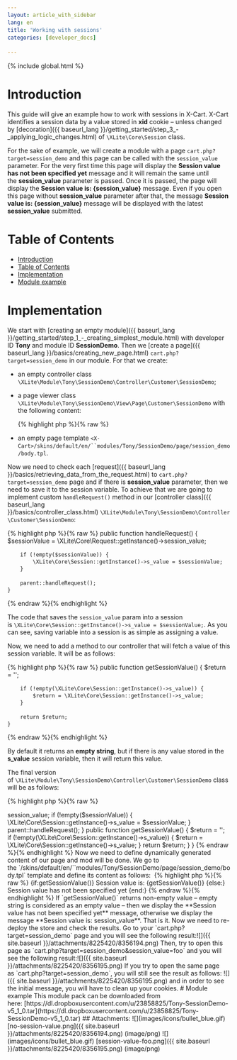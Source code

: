```yaml
---
layout: article_with_sidebar
lang: en
title: 'Working with sessions'
categories: [developer_docs]

---
```


{% include global.html %}

# Introduction

This guide will give an example how to work with sessions in X-Cart. X-Cart identifies a session data by a value stored in **xid** cookie – unless changed by [decoration]({{ baseurl_lang }}/getting_started/step_3_-_applying_logic_changes.html) of `\XLite\Core\Session` class.

For the sake of example, we will create a module with a page `cart.php?target=session_demo` and this page can be called with the `session_value` parameter. For the very first time this page will display the **Session value has not been specified yet** message and it will remain the same until the **session_value** parameter is passed. Once it is passed, the page will display the **Session value is: {session_value}** message. Even if you open this page without **session_value** parameter after that, the message **Session value is: {session_value}** message will be displayed with the latest **session_value** submitted.

# Table of Contents

*   [Introduction](#introduction)
*   [Table of Contents](#table-of-contents)
*   [Implementation](#implementation)
*   [Module example](#module-example)

# Implementation

We start with [creating an empty module]({{ baseurl_lang }}/getting_started/step_1_-_creating_simplest_module.html) with developer ID **Tony** and module ID **SessionDemo**. Then we [create a page]({{ baseurl_lang }}/basics/creating_new_page.html) `cart.php?target=session_demo` in our module. For that we create:

*   an empty controller class `\XLite\Module\Tony\SessionDemo\Controller\Customer\SessionDemo`;
*   a page viewer class `\XLite\Module\Tony\SessionDemo\View\Page\Customer\SessionDemo` with the following content: 

    {% highlight php %}{% raw %}
    <?php
    // vim: set ts=4 sw=4 sts=4 et:

    namespace XLite\Module\Tony\SessionDemo\View\Page\Customer;

    /**
     * Session demo page view
     *
     * @ListChild (list="center")
     */
    class SessionDemo extends \XLite\View\AView
    {
        /**
         * Return list of allowed targets
         *
         * @return array
         */
        public static function getAllowedTargets()
        {
            return array_merge(parent::getAllowedTargets(), array('session_demo'));
        }

        /**
         * Return widget default template
         *
         * @return string
         */
        protected function getDefaultTemplate()
        {
            return 'modules/Tony/SessionDemo/page/session_demo/body.tpl';
        }
    }
    {% endraw %}{% endhighlight %}
*   an empty page template `<X-Cart>/skins/default/en/``modules/Tony/SessionDemo/page/session_demo/body.tpl`.

Now we need to check each [request]({{ baseurl_lang }}/basics/retrieving_data_from_the_request.html) to `cart.php?target=session_demo` page and if there is **session_value** parameter, then we need to save it to the session variable. To achieve that we are going to implement custom `handleRequest()` method in our [controller class]({{ baseurl_lang }}/basics/controller_class.html) `\XLite\Module\Tony\SessionDemo\Controller\Customer\SessionDemo`: 

{% highlight php %}{% raw %}
    public function handleRequest()
    {
        $sessionValue = \XLite\Core\Request::getInstance()->session_value;

        if (!empty($sessionValue)) {
            \XLite\Core\Session::getInstance()->s_value = $sessionValue;
        }

        parent::handleRequest();
    }
{% endraw %}{% endhighlight %}

The code that saves the `session_value` param into a session is `\XLite\Core\Session::getInstance()->s_value = $sessionValue;`. As you can see, saving variable into a session is as simple as assigning a value.

Now, we need to add a method to our controller that will fetch a value of this session variable. It will be as follows: 

{% highlight php %}{% raw %}
    public function getSessionValue() 
    {
        $return = '';

        if (!empty(\XLite\Core\Session::getInstance()->s_value)) {
            $return = \XLite\Core\Session::getInstance()->s_value;
        }

        return $return;
    }
{% endraw %}{% endhighlight %}

By default it returns an **empty string**, but if there is any value stored in the **s_value** session variable, then it will return this value.

The final version of `\XLite\Module\Tony\SessionDemo\Controller\Customer\SessionDemo` class will be as follows: 

{% highlight php %}{% raw %}
<?php
// vim: set ts=4 sw=4 sts=4 et:

namespace XLite\Module\Tony\SessionDemo\Controller\Customer;

/**
 * Session demo controller
 */
class SessionDemo extends \XLite\Controller\Customer\ACustomer
{
    public function handleRequest()
    {
        $sessionValue = \XLite\Core\Request::getInstance()->session_value;

        if (!empty($sessionValue)) {
            \XLite\Core\Session::getInstance()->s_value = $sessionValue;
        }

        parent::handleRequest();
    }

    public function getSessionValue() 
    {
        $return = '';

        if (!empty(\XLite\Core\Session::getInstance()->s_value)) {
            $return = \XLite\Core\Session::getInstance()->s_value;
        }

        return $return;
    }
}
{% endraw %}{% endhighlight %}

Now we need to define dynamically generated content of our page and mod will be done. We go to the `<X-Cart>/skins/default/en/``modules/Tony/SessionDemo/page/session_demo/body.tpl` template and define its content as follows: 

{% highlight php %}{% raw %}
{if:getSessionValue()}
Session value is: {getSessionValue()}
{else:}
Session value has not been specified yet
{end:}
{% endraw %}{% endhighlight %}

If `getSessionValue()` returns non-empty value – empty string is considered as an empty value – then we display the **Session value has not been specified yet** message, otherwise we display the message **Session value is: session_value**.

That is it. Now we need to re-deploy the store and check the results. Go to your `cart.php?target=session_demo` page and you will see the following result:![]({{ site.baseurl }}/attachments/8225420/8356194.png)

Then, try to open this page as `cart.php?target=session_demo&session_value=foo` and you will see the following result:![]({{ site.baseurl }}/attachments/8225420/8356195.png)

If you try to open the same page as `cart.php?target=session_demo`, you will still see the result as follows: ![]({{ site.baseurl }}/attachments/8225420/8356195.png)

and in order to see the initial message, you will have to clean up your cookies.

# Module example

This module pack can be downloaded from here: [https://dl.dropboxusercontent.com/u/23858825/Tony-SessionDemo-v5_1_0.tar](https://dl.dropboxusercontent.com/u/23858825/Tony-SessionDemo-v5_1_0.tar)

## Attachments:

![](images/icons/bullet_blue.gif) [no-session-value.png]({{ site.baseurl }}/attachments/8225420/8356194.png) (image/png)  
![](images/icons/bullet_blue.gif) [session-value-foo.png]({{ site.baseurl }}/attachments/8225420/8356195.png) (image/png)